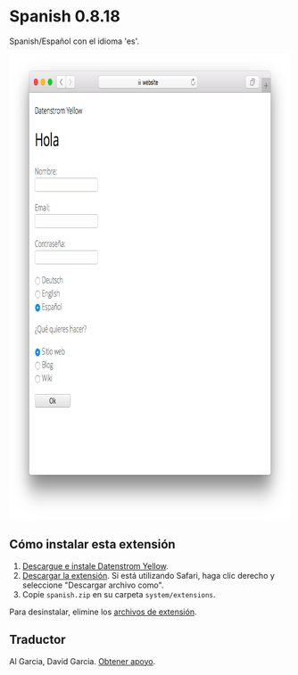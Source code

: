 Spanish 0.8.18
==============
Spanish/Español con el idioma 'es'.

<p align="center"><img src="spanish-screenshot.png?raw=true" width="795" height="836" alt="Screenshot"></p>

## Cómo instalar esta extensión

1. [Descargue e instale Datenstrom Yellow](https://github.com/datenstrom/yellow/).
2. [Descargar la extensión](https://github.com/datenstrom/yellow-extensions/raw/master/zip/spanish.zip). Si está utilizando Safari, haga clic derecho y seleccione "Descargar archivo como".
3. Copie `spanish.zip` en su carpeta `system/extensions`.

Para desinstalar, elimine los [archivos de extensión](extension.ini).

## Traductor

Al Garcia, David Garcia. [Obtener apoyo](https://datenstrom.se/yellow/help/).
